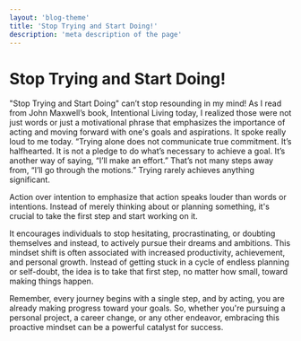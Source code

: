 ```yaml
---
layout: 'blog-theme'
title: 'Stop Trying and Start Doing!'
description: 'meta description of the page'
---
```


# Stop Trying and Start Doing!

"Stop Trying and Start Doing" can’t stop resounding in my mind! As I read from John Maxwell’s book, Intentional Living today, I realized those were not just words or just a motivational phrase that emphasizes the importance of acting and moving forward with one's goals and aspirations. It spoke really loud to me today. “Trying alone does not communicate true commitment. It’s halfhearted. It is not a pledge to do what’s necessary to achieve a goal. It’s another way of saying, “I’ll make an effort.” That’s not many steps away from, “I’ll go through the motions.” Trying rarely achieves anything significant.

Action over intention to emphasize that action speaks louder than words or intentions. Instead of merely thinking about or planning something, it's crucial to take the first step and start working on it.

It encourages individuals to stop hesitating, procrastinating, or doubting themselves and instead, to actively pursue their dreams and ambitions.
This mindset shift is often associated with increased productivity, achievement, and personal growth. Instead of getting stuck in a cycle of endless planning or self-doubt, the idea is to take that first step, no matter how small, toward making things happen.

Remember, every journey begins with a single step, and by acting, you are already making progress toward your goals. So, whether you're pursuing a personal project, a career change, or any other endeavor, embracing this proactive mindset can be a powerful catalyst for success.
